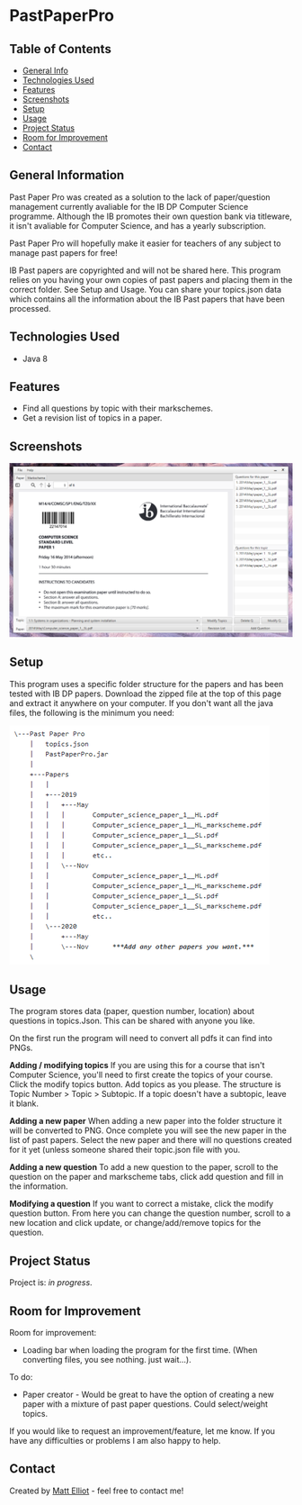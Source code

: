 # PastPaperPro

## Table of Contents
* [General Info](#general-information)
* [Technologies Used](#technologies-used)
* [Features](#features)
* [Screenshots](#screenshots)
* [Setup](#setup)
* [Usage](#usage)
* [Project Status](#project-status)
* [Room for Improvement](#room-for-improvement)
* [Contact](#contact)


## General Information
Past Paper Pro was created as a solution to the lack of paper/question management currently avaliable for the IB DP Computer Science programme. Although the IB promotes their own question bank via titleware, it isn't avaliable for Computer Science, and has a yearly subscription.

Past Paper Pro will hopefully make it easier for teachers of any subject to manage past papers for free!

IB Past papers are copyrighted and will not be shared here. This program relies on you having your own copies of past papers and placing them in the correct folder. See Setup and Usage. You can share your topics.json data which contains all the information about the IB Past papers that have been processed.

## Technologies Used
- Java 8


## Features
- Find all questions by topic with their markschemes.
- Get a revision list of topics in a paper.


## Screenshots
![Example screenshot](./images/ppp.png)


## Setup
This program uses a specific folder structure for the papers and has been tested with IB DP papers. 
Download the zipped file at the top of this page and extract it anywhere on your computer. If you don't want all the java files, the following is the minimum you need:

![Example screenshot](./images/FileStructure.png)

## Usage
The program stores data (paper, question number, location) about questions in topics.Json. This can be shared with anyone you like.

On the first run the program will need to convert all pdfs it can find into PNGs. 

**Adding / modifying topics**
If you are using this for a course that isn't Computer Science, you'll need to first create the topics of your course.
Click the modify topics button. Add topics as you please. The structure is Topic Number > Topic > Subtopic. If a topic doesn't have a subtopic, leave it blank. 

**Adding a new paper**
When adding a new paper into the folder structure it will be converted to PNG.
Once complete you will see the new paper in the list of past papers. Select the new paper and there will no questions created for it yet (unless someone shared their topic.json file with you.

**Adding a new question**
To add a new question to the paper, scroll to the question on the paper and markscheme tabs, click add question and fill in the information.

**Modifying a question**
If you want to correct a mistake, click the modify question button. From here you can change the question number, scroll to a new location and click update, or change/add/remove topics for the question.

## Project Status
Project is: _in progress_.

## Room for Improvement

Room for improvement:
- Loading bar when loading the program for the first time. (When converting files, you see nothing. just wait...).

To do:
- Paper creator - Would be great to have the option of creating a new paper with a mixture of past paper questions. Could select/weight topics.

If you would like to request an improvement/feature, let me know. If you have any difficulties or problems I am also happy to help.

## Contact
Created by [Matt Elliot](bluishmatt@gmail.com) - feel free to contact me!
